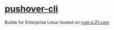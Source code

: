 # [pushover-cli](https://github.com/jc21/pushover-cli)

Builds for Enterprise Linux hosted on [yum.jc21.com](https://yum.jc21.com)
